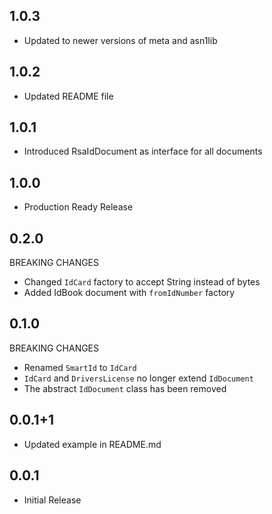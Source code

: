 ## 1.0.3
- Updated to newer versions of meta and asn1lib

## 1.0.2
- Updated README file

## 1.0.1
- Introduced RsaIdDocument as interface for all documents

## 1.0.0
- Production Ready Release

## 0.2.0
BREAKING CHANGES

- Changed `IdCard` factory to accept String instead of bytes
- Added IdBook document with `fromIdNumber` factory

## 0.1.0
BREAKING CHANGES

- Renamed `SmartId` to `IdCard`
- `IdCard` and `DriversLicense` no longer extend `IdDocument`
- The abstract `IdDocument` class has been removed

## 0.0.1+1

- Updated example in README.md

## 0.0.1

- Initial Release
